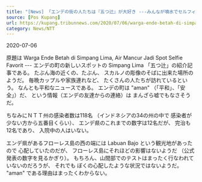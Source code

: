 ```yaml
---
title: "[News] 「エンデの街の人たちは『五つ辻』が大好き ---みんなが噴水でセルフィー」（Pos Kupang 紙） "
source: [Pos Kupang]
url: https://kupang.tribunnews.com/2020/07/06/warga-ende-betah-di-simpang-lima-air-mancur-jadi-spot-selfie-favorit
category: News/NTT
---
```


2020-07-06

 原題は
Warga Ende Betah di Simpang Lima, Air Mancur
Jadi Spot Selfie Favorit ---
エンデの町の新しいスポットの Simpang Lima
「五つ辻」の紹介記事である。
たぶん海の近くの、たぶん、
スカルノの彫像のそばに出来た場所のようだ。
毎晩カップルや家族連れなど、
たくさんの人たちが訪れているという。
なんとも平和なニュースである。
エンデの町は "aman" （「平和」、「安全」）だ、
という情報（エンデの友達からの連絡）は
まんざら嘘でもなさそうだ。

 ちなみにＮＴＴ州の感染者数は118名
（インドネシアの34の州の中で
感染者が少ない方から五番目くらい）、
エンデ県のこれまでの数字は12名だが、
完治も12名であり、
入院中の人はいない。

<!--more-->

 エンデ県があるフローレス島の西の端には
Labuan Bajo という観光地があったので
心配していたのだが、
フローレス島にそれほどの影響はないようだ
（公式発表の数字を見るかぎり）。
もちろん、山間部でのテストはまったく行なわれていないのだろうが、
それでも
ぼくの心配したような状況ではないようだ。
"aman" である理由はまったくわからない。

